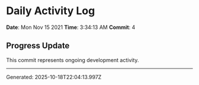 # Daily Activity Log

**Date**: Mon Nov 15 2021
**Time**: 3:34:13 AM
**Commit**: 4

## Progress Update

This commit represents ongoing development activity.

---
Generated: 2025-10-18T22:04:13.997Z
